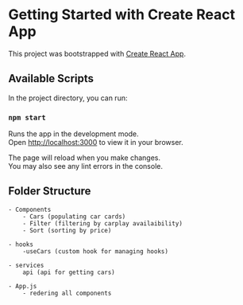 # Getting Started with Create React App

This project was bootstrapped with [Create React App](https://github.com/facebook/create-react-app).

## Available Scripts

In the project directory, you can run:

### `npm start`

Runs the app in the development mode.\
Open [http://localhost:3000](http://localhost:3000) to view it in your browser.

The page will reload when you make changes.\
You may also see any lint errors in the console.


## Folder Structure
    - Components
        - Cars (populating car cards)
        - Filter (filtering by carplay availaibility)
        - Sort (sorting by price)
    
    - hooks
        -useCars (custom hook for managing hooks)

    - services
        api (api for getting cars)

    - App.js
        - redering all components

    